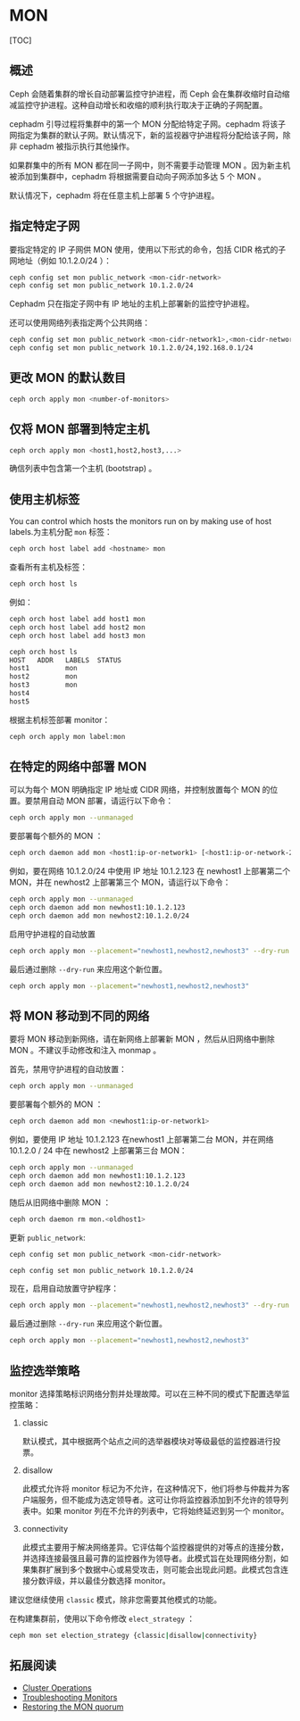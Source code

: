 # MON

[TOC]

## 概述

Ceph 会随着集群的增长自动部署监控守护进程，而 Ceph 会在集群收缩时自动缩减监控守护进程。这种自动增长和收缩的顺利执行取决于正确的子网配置。

cephadm 引导过程将集群中的第一个 MON 分配给特定子网。cephadm 将该子网指定为集群的默认子网。默认情况下，新的监视器守护进程将分配给该子网，除非 cephadm 被指示执行其他操作。

如果群集中的所有 MON 都在同一子网中，则不需要手动管理 MON 。因为新主机被添加到集群中，cephadm 将根据需要自动向子网添加多达 5 个 MON 。

默认情况下，cephadm 将在任意主机上部署 5 个守护进程。

##  指定特定子网

要指定特定的 IP 子网供 MON 使用，使用以下形式的命令，包括 CIDR 格式的子网地址（例如 10.1.2.0/24 ）：

```bash
ceph config set mon public_network <mon-cidr-network>
ceph config set mon public_network 10.1.2.0/24
```

Cephadm 只在指定子网中有 IP 地址的主机上部署新的监控守护进程。

还可以使用网络列表指定两个公共网络：

 ```bash
ceph config set mon public_network <mon-cidr-network1>,<mon-cidr-network2>
ceph config set mon public_network 10.1.2.0/24,192.168.0.1/24
 ```

## 更改 MON 的默认数目

```bash
ceph orch apply mon <number-of-monitors>
```

## 仅将 MON 部署到特定主机

```bash
ceph orch apply mon <host1,host2,host3,...>
```

确信列表中包含第一个主机 (bootstrap) 。

## 使用主机标签

You can control which hosts the monitors run on by making use of host labels.为主机分配 `mon` 标签：

```bash
ceph orch host label add <hostname> mon
```

查看所有主机及标签：

```bash
ceph orch host ls
```
例如：
```bash
ceph orch host label add host1 mon
ceph orch host label add host2 mon
ceph orch host label add host3 mon

ceph orch host ls
HOST   ADDR   LABELS  STATUS
host1         mon
host2         mon
host3         mon
host4
host5
```

根据主机标签部署 monitor：

```bash
ceph orch apply mon label:mon
```

## 在特定的网络中部署 MON

可以为每个 MON 明确指定 IP 地址或 CIDR 网络，并控制放置每个 MON 的位置。要禁用自动 MON 部署，请运行以下命令：

```bash
ceph orch apply mon --unmanaged
```
要部署每个额外的 MON ：

```bash
ceph orch daemon add mon <host1:ip-or-network1> [<host1:ip-or-network-2>...]
```
例如，要在网络 10.1.2.0/24 中使用 IP 地址 10.1.2.123 在 newhost1 上部署第二个 MON，并在 newhost2 上部署第三个 MON，请运行以下命令：

```bash
ceph orch apply mon --unmanaged
ceph orch daemon add mon newhost1:10.1.2.123
ceph orch daemon add mon newhost2:10.1.2.0/24
```
启用守护进程的自动放置

```bash
ceph orch apply mon --placement="newhost1,newhost2,newhost3" --dry-run
```

最后通过删除 `--dry-run` 来应用这个新位置。

```bash
ceph orch apply mon --placement="newhost1,newhost2,newhost3"
```

## 将 MON 移动到不同的网络

要将 MON 移动到新网络，请在新网络上部署新 MON ，然后从旧网络中删除 MON 。不建议手动修改和注入 monmap 。

首先，禁用守护进程的自动放置：

```bash
ceph orch apply mon --unmanaged
```

要部署每个额外的 MON ：

 ```bash
ceph orch daemon add mon <newhost1:ip-or-network1>
 ```

例如，要使用 IP 地址 10.1.2.123 在newhost1 上部署第二台 MON，并在网络 10.1.2.0 / 24 中在 newhost2 上部署第三台 MON：

 ```bash
ceph orch apply mon --unmanaged
ceph orch daemon add mon newhost1:10.1.2.123
ceph orch daemon add mon newhost2:10.1.2.0/24
 ```

随后从旧网络中删除 MON ：

 ```bash
ceph orch daemon rm mon.<oldhost1>
 ```

 更新 `public_network`:

 ```bash
ceph config set mon public_network <mon-cidr-network>
 
ceph config set mon public_network 10.1.2.0/24
 ```

现在，启用自动放置守护程序：

 ```bash
ceph orch apply mon --placement="newhost1,newhost2,newhost3" --dry-run
 ```

最后通过删除 `--dry-run` 来应用这个新位置。

 ```bash
ceph orch apply mon --placement="newhost1,newhost2,newhost3"
 ```

## 监控选举策略

monitor 选择策略标识网络分割并处理故障。可以在三种不同的模式下配置选举监控策略： 		

1. classic

   默认模式，其中根据两个站点之间的选举器模块对等级最低的监控器进行投票。 				

2. disallow

   此模式允许将 monitor 标记为不允许，在这种情况下，他们将参与仲裁并为客户端服务，但不能成为选定领导者。这可让你将监控器添加到不允许的领导列表中。如果 monitor 列在不允许的列表中，它将始终延迟到另一个 monitor。 				

3. connectivity

   此模式主要用于解决网络差异。它评估每个监控器提供的对等点的连接分数，并选择连接最强且最可靠的监控器作为领导者。此模式旨在处理网络分割，如果集群扩展到多个数据中心或易受攻击，则可能会出现此问题。此模式包含连接分数评级，并以最佳分数选择 monitor。 				

建议您继续使用 `classic` 模式，除非您需要其他模式的功能。

在构建集群前，使用以下命令修改 `elect_strategy` ：

```bash
ceph mon set election_strategy {classic|disallow|connectivity}
```

## 拓展阅读

- [Cluster Operations](https://docs.ceph.com/en/latest/rados/operations/#rados-operations)
- [Troubleshooting Monitors](https://docs.ceph.com/en/latest/rados/troubleshooting/troubleshooting-mon/#rados-troubleshooting-mon)
- [Restoring the MON quorum](https://docs.ceph.com/en/latest/cephadm/troubleshooting/#cephadm-restore-quorum)